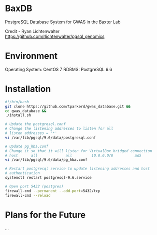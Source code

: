 # BaxDB
PostgreSQL Database System for GWAS in the Baxter Lab

Credit - Ryan Lichtenwalter https://github.com/rlichtenwalter/pgsql_genomics

# Environment
Operating System: CentOS 7
RDBMS: PostgreSQL 9.6

# Installation
```bash
#!/bin/bash
git clone https://github.com/tparkerd/gwas_database.git &&
cd gwas_database &&
./install.sh

# Update the postgresql.conf
# Change the listening addresses to listen for all
# listen_addresses = '*'
vi /var/lib/pgsql/9.6/data/postgresql.conf

# Update pg_hba.conf
# Change it so that it will listen for VirtualBox bridged connection
# host      all             all         10.0.0.0/0          md5
vi /var/lib/pgsql/9.6/data/pg_hba.conf

# Restart postgresql service to update listening addresses and host
# authentication
systemctl restart postgresql-9.6.service

# Open port 5432 (postgres)
firewall-cmd --permanent --add-port=5432/tcp
firewall-cmd --reload

```

# Plans for the Future

...


